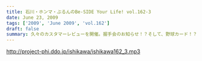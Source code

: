 ```yaml
---
title: 石川・ホンマ・ぶるんのBe-SIDE Your Life! vol.162-3
date: June 23, 2009
tags: ['2009', 'June 2009', 'vol.162']
draft: false
summary: 久々のカスタマーレビューを開催。握手会のお知らせ！？そして、野球カード！？の追加情報は次回配信分にいきます。NAMAE
---
```


http://project-phi.ddo.jp/ishikawa/ishikawa162_3.mp3